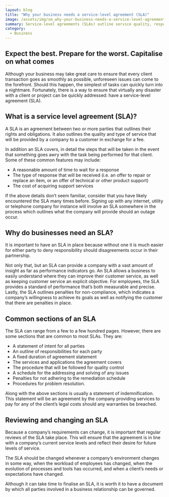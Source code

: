```yaml
---
layout: blog
title: "Why your business needs a service-level agreement (SLA)"
image: /assets/img/sm_why-your-business-needs-a-service-level-agreement.jpg
summary: Service-level agreements (SLAs) outline service quality, responsibilities, and issue resolution processes, essential for smooth client transactions and accountability in business partnerships.
category:
  - Business
---
```


## Expect the best. Prepare for the worst. Capitalise on what comes
Although your business may take great care to ensure that every client transaction goes as smoothly as possible, unforeseen issues can come to the forefront. Should this happen, the simplest of tasks can quickly turn into a nightmare. Fortunately, there is a way to ensure that virtually any disaster with a client or project can be quickly addressed: have a service-level agreement (SLA).

## What is a service level agreement (SLA)?
A SLA is an agreement between two or more parties that outlines their rights and obligations. It also outlines the quality and type of service that will be provided by a company to a customer in exchange for a fee.

In addition an SLA covers, in detail the steps that will be taken in the event that something goes awry with the task being performed for that client. Some of these common features may include:

- A reasonable amount of time to wait for a response
- The type of response that will be received (i.e. an offer to repair or replace an item, or an offer of technical or other product support)
- The cost of acquiring support services

If the above details don’t seem familiar, consider that you have likely encountered the SLA many times before. Signing up with any internet, utility or telephone company for instance will involve an SLA somewhere in the process which outlines what the company will provide should an outage occur.

## Why do businesses need an SLA?
It is important to have an SLA in place because without one it is much easier for either party to deny responsibility should disagreements occur in their partnership.

Not only that, but an SLA can provide a company with a vast amount of insight as far as performance indicators go. An SLA allows a business to easily understand where they can improve their customer service, as well as keeping customer service an explicit objective. For employees, the SLA provides a standard of performance that’s both measurable and precise. Lastly, the SLA outlines penalties for non-compliance, which indicates a company’s willingness to achieve its goals as well as notifying the customer that there are penalties in place.

## Common sections of an SLA
The SLA can range from a few to a few hundred pages. However, there are some sections that are common to most SLAs. They are:

- A statement of intent for all parties
- An outline of responsibilities for each party
- A fixed duration of agreement statement
- The services and applications the agreement covers
- The procedure that will be followed for quality control
- A schedule for the addressing and solving of any issues
- Penalties for not adhering to the remediation schedule
- Procedures for problem resolution.

Along with the above sections is usually a statement of indemnification. This statement will be an agreement by the company providing services to pay for any of the client’s legal costs should any warranties be breached.

## Reviewing and changing an SLA
Because a company’s requirements can change, it is important that regular reviews of the SLA take place. This will ensure that the agreement is in line with a company’s current service levels and reflect their desire for future levels of service.

The SLA should be changed whenever a company’s environment changes in some way, when the workload of employees has changed, when the evolution of processes and tools has occurred, and when a client’s needs or expectations have changed.

Although it can take time to finalise an SLA, it is worth it to have a document by which all parties involved in a business relationship can be governed.
